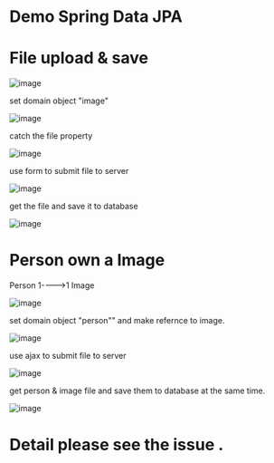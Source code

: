 # Demo Spring Data JPA

# File upload & save

![image](https://dl.dropboxusercontent.com/u/47510080/markdown/spring/4/5.png)

set domain object "image"

![image](https://dl.dropboxusercontent.com/u/47510080/markdown/spring/4/6.png)


catch the file property 

![image](https://dl.dropboxusercontent.com/u/47510080/markdown/spring/4/7.png)


use form to submit file to server

![image](https://dl.dropboxusercontent.com/u/47510080/markdown/spring/4/8.png)

get the file and save it to database

![image](https://dl.dropboxusercontent.com/u/47510080/markdown/spring/4/9.png)



# Person own a Image 

Person 1---->1 Image

![image](https://dl.dropboxusercontent.com/u/47510080/markdown/spring/4/10.png)

set domain object "person"" and make refernce to image.

![image](https://dl.dropboxusercontent.com/u/47510080/markdown/spring/4/11.png)


use ajax to submit file to server

![image](https://dl.dropboxusercontent.com/u/47510080/markdown/spring/4/12.png)


get person & image file and save them to database at the same time.

![image](https://dl.dropboxusercontent.com/u/47510080/markdown/spring/4/13.png)

# Detail please see the issue . 
